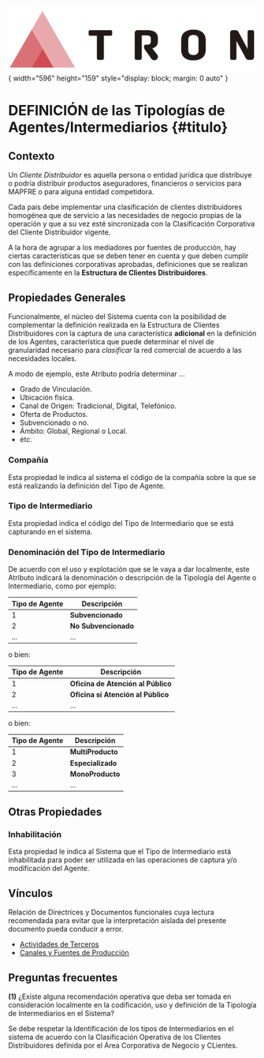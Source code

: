 ![Imagen LOGO](./00-Imagen/logo-TRON.png){ width="596" height="159" style="display: block; margin: 0 auto" }

# DEFINICIÓN de las Tipologías de Agentes/Intermediarios {#titulo}

## Contexto

Un *Cliente Distribuidor* es aquella persona o entidad jurídica que distribuye o podría distribuir productos aseguradores, financieros o servicios para MAPFRE o para alguna entidad competidora.

Cada país debe implementar una clasificación de clientes distribuidores homogénea que de servicio a las necesidades de negocio propias de la operación y que a su vez esté sincronizada con la Clasificación Corporativa del Cliente Distribuidor vigente.

A la hora de agrupar a los mediadores por fuentes de producción, hay ciertas características que se deben tener en cuenta y que deben cumplir con las definiciones corporativas aprobadas, definiciones que se realizan específicamente en la **Estructura de Clientes Distribuidores**. 

## Propiedades Generales

Funcionalmente, el núcleo del Sistema cuenta con la posibilidad de complementar la definición realizada en la Estructura de Clientes Distribuidores con la captura de una característica **adicional** en la definición de los Agentes, característica que puede determinar el nivel de granularidad necesario para *clasificar* la red comercial de acuerdo a las necesidades locales. 

A modo de ejemplo, este Atributo podría determinar ...

- Grado de Vinculación.
- Ubicación física.
- Canal de Origen: Tradicional, Digital, Telefónico.
- Oferta de Productos.
- Subvencionado o no.
- Ámbito: Global, Regional o Local.
- étc.

### **Compañía**

Esta propiedad le indica al sistema el código de la compañía sobre la que se está realizando la definición del Tipo de Agente.

### **Tipo de Intermediario**

Esta propiedad indica el código del Tipo de Intermediario que se está capturando en el sistema.

### **Denominación del Tipo de Intermediario**

De acuerdo con el uso y explotación que se le vaya a dar localmente, este Atributo indicará la denominación o descripción de la Tipología del Agente o Intermediario, como por ejemplo:

| Tipo de Agente            |  Descripción               |
| -----------               | -----------                |
| 1                         | **Subvencionado**          |
| 2                         | **No Subvencionado**       |
| ...                       | ...                        |

o bien:

| Tipo de Agente            |  Descripción                           |
| -----------               | -----------                            |
| 1                         | **Oficina de Atención al Público**     |
| 2                         | **Oficina si Atención al Público**     |
| ...                       | ...                                    |

o bien:

| Tipo de Agente            |  Descripción          |
| -----------               | -----------           |
| 1                         | **MultiProducto**     |
| 2                         | **Especializado**     |
| 3                         | **MonoProducto**      |
| ...                       | ...                   |

## Otras Propiedades

### **Inhabilitación**

Esta propiedad le indica al Sistema que el Tipo de Intermediario está inhabilitada para poder ser utilizada en las operaciones de captura y/o modificación del Agente.

## Vínculos

Relación de Directrices y Documentos funcionales cuya lectura recomendada para evitar que la interpretación aislada del presente documento pueda conducir a error.

- [Actividades de Terceros](../../../../../../01-TRON/01-Documentacion/01-Modulos/02-Terceros/01-Definicion/01-Comun/DEFINICION-de-Actividad.md#titulo)
- [Canales y Fuentes de Producción](../../../../../../01-TRON/01-Documentacion/01-Modulos/01-Comunes/01-Definicion/05-Estructura-Canal-de-Distribucion/DEFINICION-Estructura-Canales.md#titulo)

## Preguntas frecuentes

**(1)** ¿Existe alguna recomendación operativa que deba ser tomada en consideración localmente en la codificación, uso y definición de la Tipología de Intermediarios en el Sistema?

Se debe respetar la Identificación de los tipos de Intermediarios en el sistema de acuerdo con la Clasificación Operativa de los Clientes Distribuidores definida por el Área Corporativa de Negocio y CLientes.

[Tabla TRON A1001343 ]:<>
